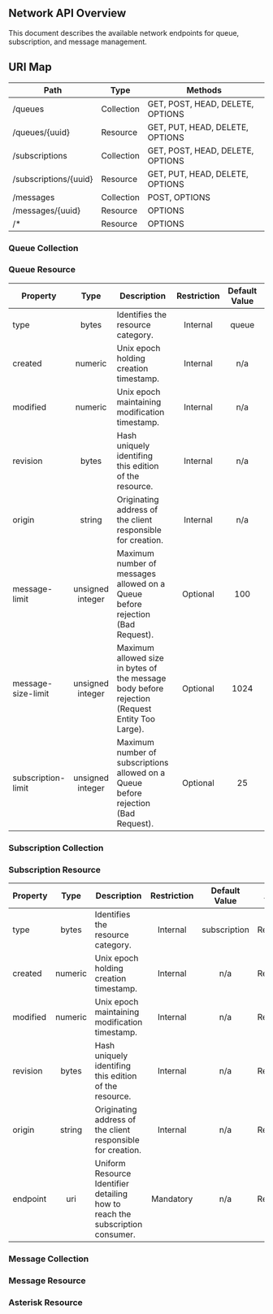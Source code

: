 ## Network API Overview

This document describes the available network endpoints for queue, subscription, and message management.

## URI Map

| Path                  |  Type       | Methods                          |
| --------------------- | ----------- | -------------------------------- |
| /queues               | Collection  | GET, POST, HEAD, DELETE, OPTIONS |
| /queues/{uuid}        | Resource    | GET, PUT, HEAD, DELETE, OPTIONS  |
| /subscriptions        | Collection  | GET, POST, HEAD, DELETE, OPTIONS |
| /subscriptions/{uuid} | Resource    | GET, PUT, HEAD, DELETE, OPTIONS  |
| /messages             | Collection  | POST, OPTIONS                    |
| /messages/{uuid}      | Resource    | OPTIONS                          |
| /*                    | Resource    | OPTIONS                          |

### Queue Collection

### Queue Resource

| Property            |   Type           | Description                                                                                    | Restriction   | Default Value   | Access        |
| ------------------- | :--------------: |----------------------------------------------------------------------------------------------- | :-----------: | :-------------: | :-----------: |
| type                | bytes            | Identifies the resource category.                                                              |  Internal     |  queue          |  Read-Only    |
| created             | numeric          | Unix epoch holding creation timestamp.                                                         |  Internal     |    n/a          |  Read-Only    |
| modified            | numeric          | Unix epoch maintaining modification timestamp.                                                 |  Internal     |    n/a          |  Read-Only    |
| revision            | bytes            | Hash uniquely identifing this edition of the resource.                                         |  Internal     |    n/a          |  Read-Only    |
| origin              | string           | Originating address of the client responsible for creation.                                    |  Internal     |    n/a          |  Read-Only    |
| message-limit       | unsigned integer | Maximum number of messages allowed on a Queue before rejection (Bad Request).                  |  Optional     |    100          |  Read/Write   |
| message-size-limit  | unsigned integer | Maximum allowed size in bytes of the message body before rejection (Request Entity Too Large). |  Optional     |    1024         |  Read/Write   |
| subscription-limit  | unsigned integer | Maximum number of subscriptions allowed on a Queue before rejection (Bad Request).             |  Optional     |     25          |  Read/Write   |

        
### Subscription Collection

### Subscription Resource

| Property            |   Type           | Description                                                                                    | Restriction   | Default Value   | Access        |
| ------------------- | :--------------: |----------------------------------------------------------------------------------------------- | :-----------: | :-------------: | :-----------: |
| type                | bytes            | Identifies the resource category.                                                              |  Internal     |  subscription   |  Read-Only    |
| created             | numeric          | Unix epoch holding creation timestamp.                                                         |  Internal     |    n/a          |  Read-Only    |
| modified            | numeric          | Unix epoch maintaining modification timestamp.                                                 |  Internal     |    n/a          |  Read-Only    |
| revision            | bytes            | Hash uniquely identifing this edition of the resource.                                         |  Internal     |    n/a          |  Read-Only    |
| origin              | string           | Originating address of the client responsible for creation.                                    |  Internal     |    n/a          |  Read-Only    |
| endpoint            | uri              | Uniform Resource Identifier detailing how to reach the subscription consumer.                  |  Mandatory    |    n/a          |  Read/Write   |


### Message Collection

### Message Resource

### Asterisk Resource
